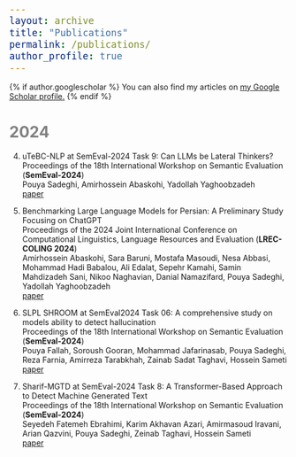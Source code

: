 ```yaml
---
layout: archive
title: "Publications"
permalink: /publications/
author_profile: true
---
```


<style>
body, td {
   font-size: 14px;
}
code.r{
  font-size: 20px;
}
pre {
  font-size: 20px
}
</style>

{% if author.googlescholar %}
  You can also find my articles on <u><a href="{{author.googlescholar}}">my Google Scholar profile</a>.</u>
{% endif %}

# <span style="color:grey">2024</span>

4. uTeBC-NLP at SemEval-2024 Task 9: Can LLMs be Lateral Thinkers? <br/>
Proceedings of the 18th International Workshop on Semantic Evaluation (**SemEval-2024**) <br/>
Pouya Sadeghi, Amirhossein Abaskohi, Yadollah Yaghoobzadeh<br/>
[paper](https://arxiv.org/pdf/2404.02474)

3. Benchmarking Large Language Models for Persian: A Preliminary Study Focusing on ChatGPT <br/>
Proceedings of the 2024 Joint International Conference on Computational Linguistics, Language Resources and Evaluation (**LREC-COLING 2024**)<br/>
Amirhossein Abaskohi, Sara Baruni, Mostafa Masoudi, Nesa Abbasi, Mohammad Hadi Babalou, Ali Edalat, Sepehr Kamahi, Samin Mahdizadeh Sani, Nikoo Naghavian, Danial Namazifard, Pouya Sadeghi, Yadollah Yaghoobzadeh<br/>
[paper](https://arxiv.org/pdf/2404.02403)

2. SLPL SHROOM at SemEval2024 Task 06: A comprehensive study on models ability to detect hallucination <br/>
Proceedings of the 18th International Workshop on Semantic Evaluation (**SemEval-2024**) <br/>
Pouya Fallah, Soroush Gooran, Mohammad Jafarinasab, Pouya Sadeghi, Reza Farnia, Amirreza Tarabkhah, Zainab Sadat Taghavi, Hossein Sameti<br/>
[paper](https://arxiv.org/pdf/2404.04845)

1. Sharif-MGTD at SemEval-2024 Task 8: A Transformer-Based Approach to Detect Machine Generated Text <br/>
Proceedings of the 18th International Workshop on Semantic Evaluation (**SemEval-2024**) <br/>
Seyedeh Fatemeh Ebrahimi, Karim Akhavan Azari, Amirmasoud Iravani, Arian Qazvini, Pouya Sadeghi, Zeinab Taghavi, Hossein Sameti<br/>
[paper](https://arxiv.org/pdf/2407.11774)
